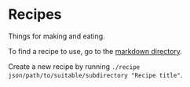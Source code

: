 Recipes
=========

Things for making and eating.

To find a recipe to use, go to the [markdown directory](https://github.com/mouse-reeve/recipes/tree/master/markdown).

Create a new recipe by running `./recipe json/path/to/suitable/subdirectory "Recipe title"`.
